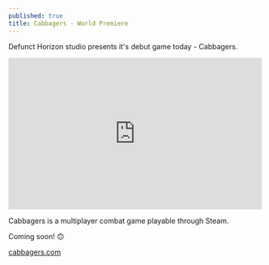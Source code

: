 ```yaml
---
published: true
title: Cabbagers - World Premiere
---
```


Defunct Horizon studio presents it's debut game today - Cabbagers.

<iframe width="500" height="300" src="https://www.youtube.com/embed/kkTN8r-qeio" frameborder="0" allowfullscreen></iframe>

Cabbagers is a multiplayer combat game playable through Steam.

Coming soon! 🙃

<a href="https://cabbagers.com">cabbagers.com</a>


